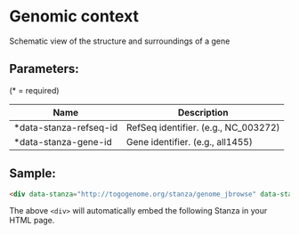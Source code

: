 Genomic context 
===============

Schematic view of the structure and surroundings of a gene

## Parameters:

(* = required)

| Name                    | Description                          |
|-------------------------|--------------------------------------|
| *data-stanza-refseq-id  | RefSeq identifier. (e.g., NC_003272) |
| *data-stanza-gene-id    | Gene identifier. (e.g., all1455)     |

## Sample:

```html
<div data-stanza="http://togogenome.org/stanza/genome_jbrowse" data-stanza-refseq-id="NC_003272" data-stanza-gene-id="all1455"></div>
```

The above `<div>` will automatically embed the following Stanza in your HTML page.

<div data-stanza="/stanza/genome_jbrowse" data-stanza-refseq-id="NC_003272" data-stanza-gene-id="all1455"></div>
